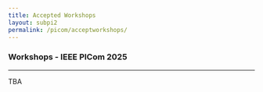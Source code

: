```yaml
---
title: Accepted Workshops 
layout: subpi2
permalink: /picom/acceptworkshops/
---
```


<h3>Workshops - IEEE PICom 2025</h3>
<hr/>
TBA
<!-- <ol>
<li><a href="https://hiemi-workshop.github.io/2025/" target="_new"><u>The 3rd International Workshop on Hybrid Internet of Everything Models for Industry 5.0 (HIEMI 2025)</u></a></li>
<li><a href="https://genai4sea-workshop.org/" target="_new"><u>The 1st International Workshop on Advanced Platforms for Generative AI for Marine Science and Engineering Applications (GENAI4SEA 2025)</u></a></li>
</ol> -->


